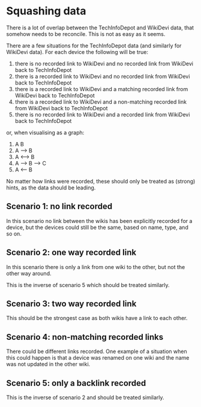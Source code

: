 # Squashing data

There is a lot of overlap between the TechInfoDepot and WikiDevi data, that
somehow needs to be reconcile. This is not as easy as it seems.

There are a few situations for the TechInfoDepot data (and similarly for
WikiDevi data). For each device the following will be true:

1. there is no recorded link to WikiDevi and no recorded link from WikiDevi
   back to TechInfoDepot
2. there is a recorded link to WikiDevi and no recorded link from WikiDevi
   back to TechInfoDepot
3. there is a recorded link to WikiDevi and a matching recorded link from
   WikiDevi back to TechInfoDepot
4. there is a recorded link to WikiDevi and a non-matching recorded link from
   WikiDevi back to TechInfoDepot
5. there is no recorded link to WikiDevi and a recorded link from WikiDevi back
   to TechInfoDepot

or, when visualising as a graph:

1. A    B
2. A --> B
3. A <--> B
4. A --> B --> C
5. A <-- B

No matter how links were recorded, these should only be treated as (strong)
hints, as the data should be leading.

## Scenario 1: no link recorded

In this scenario no link between the wikis has been explicitly recorded for a
device, but the devices could still be the same, based on name, type, and so
on.

## Scenario 2: one way recorded link

In this scenario there is only a link from one wiki to the other, but not the
other way around.

This is the inverse of scenario 5 which should be treated similarly.

## Scenario 3: two way recorded link

This should be the strongest case as both wikis have a link to each other.

## Scenario 4: non-matching recorded links

There could be different links recorded. One example of a situation when this
could happen is that a device was renamed on one wiki and the name was not
updated in the other wiki.

## Scenario 5: only a backlink recorded

This is the inverse of scenario 2 and should be treated similarly.
